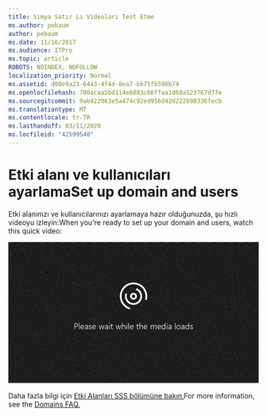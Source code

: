 ```yaml
---
title: Simya Satır Lı Videoları Test Etme
ms.author: pebaum
author: pebaum
ms.date: 11/16/2017
ms.audience: ITPro
ms.topic: article
ROBOTS: NOINDEX, NOFOLLOW
localization_priority: Normal
ms.assetid: d00e9a23-6443-4f4d-8ea7-bb75fb590b74
ms.openlocfilehash: 700acaa5bd114e6883c66ffaa1d60a523767d77e
ms.sourcegitcommit: 9ab422063e5a474c92ed956d42d222b90336fecb
ms.translationtype: MT
ms.contentlocale: tr-TR
ms.lasthandoff: 03/11/2020
ms.locfileid: "42599540"
---
```

# <a name="set-up-domain-and-users"></a><span data-ttu-id="915b0-102">Etki alanı ve kullanıcıları ayarlama</span><span class="sxs-lookup"><span data-stu-id="915b0-102">Set up domain and users</span></span>

<span data-ttu-id="915b0-103">Etki alanınızı ve kullanıcılarınızı ayarlamaya hazır olduğunuzda, şu hızlı videoyu izleyin:</span><span class="sxs-lookup"><span data-stu-id="915b0-103">When you're ready to set up your domain and users, watch this quick video:</span></span>
  
![Tarayıcınız videoyu desteklemiyor.](media/MSN_Video_Widget.gif)
  
<span data-ttu-id="915b0-106">Daha fazla bilgi için [Etki Alanları SSS bölümüne bakın.](https://docs.microsoft.com/office365/admin/setup/domains-faq)</span><span class="sxs-lookup"><span data-stu-id="915b0-106">For more information, see the [Domains FAQ.](https://docs.microsoft.com/office365/admin/setup/domains-faq)</span></span>